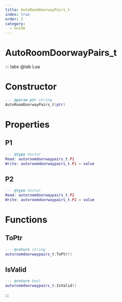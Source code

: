 ```yaml
---
title: AutoRoomDoorwayPairs_t
index: true
order: 2
category:
  - Guide
---
```


# AutoRoomDoorwayPairs_t

::: tabs
@tab Lua
# Constructor
```lua
--- @param ptr string
AutoRoomDoorwayPairs_t(ptr)
```
# Properties
## P1 
```lua
--- @type Vector
Read: autoroomdoorwaypairs_t.P1
Write: autoroomdoorwaypairs_t.P1 = value
```
## P2 
```lua
--- @type Vector
Read: autoroomdoorwaypairs_t.P2
Write: autoroomdoorwaypairs_t.P2 = value
```
# Functions
## ToPtr
```lua
--- @return string
autoroomdoorwaypairs_t:ToPtr()
```
## IsValid
```lua
--- @return bool
autoroomdoorwaypairs_t:IsValid()
```

:::